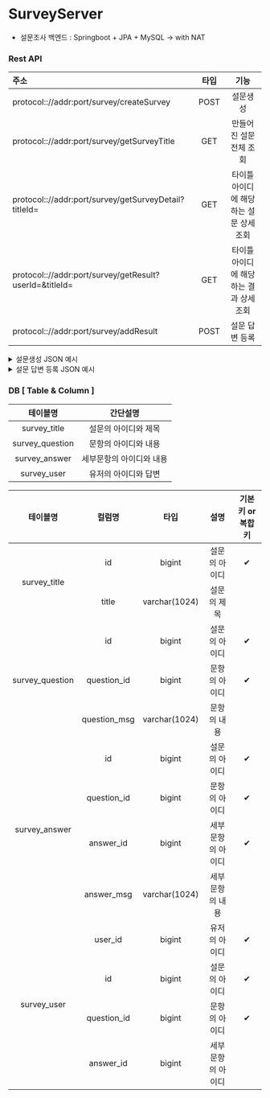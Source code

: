 # SurveyServer
- 설문조사 백엔드 : Springboot + JPA + MySQL -> with NAT


### Rest API
|주소|타입|기능|
|:-------------|:-------:|:-----:|
|protocol:://addr:port/survey/createSurvey|POST|설문생성||
|protocol:://addr:port/survey/getSurveyTitle|GET|만들어진 설문 전체 조회||
|protocol:://addr:port/survey/getSurveyDetail?titleId=|GET|타이틀 아이디에 해당하는 설문 상세조회||
|protocol:://addr:port/survey/getResult?userId=&titleId=|GET|타이틀 아이디에 해당하는 결과 상세조회||
|protocol:://addr:port/survey/addResult|POST|설문 답변 등록||

<details>
<summary>설문생성 JSON 예시</summary>
<div markdown="1">
<pre class="brush: json" >
{ 
    "title": {
        "title":"선택이 필요합니다."
    } ,
    "questions":[
        {
            "question_id":1,
            "question_msg":"야식은 무엇을 먹을까요?",
            "answers" : [
                {
                    "answer_id":1,
                    "answer_msg":"1.치킨"
                },
                {
                    "answer_id":2,
                    "answer_msg":"2.족발"
                },
                {
                    "answer_id":3,
                    "answer_msg":"3.굶기"
                }
            ]
        } , 
        {
            "question_id":2,
            "question_msg":"오늘은 몇시에잘까요?",
            "answers" : [
                {
                    "answer_id":1,
                    "answer_msg":"22시59분"
                },
                {
                    "answer_id":2,
                    "answer_msg":"23시59분"
                },
                {
                    "answer_id":3,
                    "answer_msg":"내일자요"
                }
            ]
        },
        {
            "question_id":3,
            "question_msg":"어느 커피숍을 갈까요?",
            "answers" : [
                {
                    "answer_id":1,
                    "answer_msg":"스타벅스"
                },
                {
                    "answer_id":2,
                    "answer_msg":"이디야"
                },
                {
                    "answer_id":3,
                    "answer_msg":"메가"
                }
            ]
        }
    ]
}
</pre>
</div>
</details>

<details>
<summary>설문 답변 등록 JSON 예시</summary>
<div markdown="1">
<pre class="brush: json" >
{
    "userId":202104061549,
    "titleId":1,
    "userAnsList":[
        {
            "questionId":1,
            "answerId":2
        },
        {
            "questionId":2,
            "answerId":1
        }
    ],
    "countList":null
}
</pre>
</div>
</details>


### DB [ Table & Column ]
|테이블명|간단설명|
|:-------------:|:-------:|
|survey_title|설문의 아이디와 제목|
|survey_question|문항의 아이디와 내용|
|survey_answer|세부문항의 아이디와 내용|
|survey_user|유저의 아이디와 답변|

<table>
    <thead>
        <tr>
            <th>테이블명</th>
            <th>컬럼명</th>
            <th>타입</th>
            <th>설명</th>
            <th>기본키 or 복합키</th>
        </tr>
    </thead>
    <tbody>
        <tr>
            <td rowspan=2><center>survey_title</center></td>
            <td><center>id</center></td>
            <td><center>bigint</center></td>
            <td><center>설문의 아이디</center></td>
            <td><center>✔</center></td>
        </tr>
        <tr>
            <td><center>title</center></td>
            <td><center>varchar(1024)</center></td>
            <td><center>설문의 제목</center></td>
            <td><center></center></td>
        </tr>
        <tr>
            <td rowspan=3><center>survey_question</center></td>
            <td><center>id</center></td>
            <td><center>bigint</center></td>
            <td><center>설문의 아이디</center></td>
            <td><center>✔</center></td>
        </tr>
        <tr>
            <td><center>question_id</center></td>
            <td><center>bigint</center></td>
            <td><center>문항의 아이디</center></td>
            <td><center>✔</center></td>
        </tr>
        <tr>
            <td><center>question_msg</center></td>
            <td><center>varchar(1024)</center></td>
            <td><center>문항의 내용</center></td>
            <td><center></center></td>
        </tr>
        <tr>
            <td rowspan=4><center>survey_answer</center></td>
            <td><center>id</center></td>
            <td><center>bigint</center></td>
            <td><center>설문의 아이디</center></td>
            <td><center>✔</center></td>
        </tr>
        <tr>
            <td><center>question_id</center></td>
            <td><center>bigint</center></td>
            <td><center>문항의 아이디</center></td>
            <td><center>✔</center></td>
        </tr>
        <tr>
            <td><center>answer_id</center></td>
            <td><center>bigint</center></td>
            <td><center>세부문항의 아이디</center></td>
            <td><center>✔</center></td>
        </tr>
        <tr>
            <td><center>answer_msg</center></td>
            <td><center>varchar(1024)</center></td>
            <td><center>세부문항의 내용</center></td>
            <td><center></center></td>
        </tr>
        <tr>
            <td rowspan=4><center>survey_user</center></td>
            <td><center>user_id</center></td>
            <td><center>bigint</center></td>
            <td><center>유저의 아이디</center></td>
            <td><center>✔</center></td>
        </tr>
        <tr>
            <td><center>id</center></td>
            <td><center>bigint</center></td>
            <td><center>설문의 아이디</center></td>
            <td><center>✔</center></td>
        </tr>
        <tr>
            <td><center>question_id</center></td>
            <td><center>bigint</center></td>
            <td><center>문항의 아이디</center></td>
            <td><center>✔</center></td>
        </tr>
        <tr>
            <td><center>answer_id</center></td>
            <td><center>bigint</center></td>
            <td><center>세부문항의 아이디</center></td>
            <td><center></center></td>
        </tr>
    </tbody>
</table>


